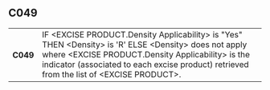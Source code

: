 ## C049
<table>
 <tr>
  <th>
   C049
  </th>
  <td>
   IF &lt;EXCISE PRODUCT.Density Applicability&gt; is "Yes"  THEN &lt;Density&gt; is 'R'  ELSE &lt;Density&gt; does not apply where &lt;EXCISE PRODUCT.Density Applicability&gt; is the indicator (associated to each excise product) retrieved from the list of &lt;EXCISE PRODUCT&gt;.
  </td>
 </tr>
</table>
